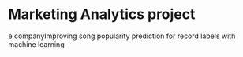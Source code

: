 # Marketing Analytics project
 e companyImproving song popularity prediction for record labels with machine learning
